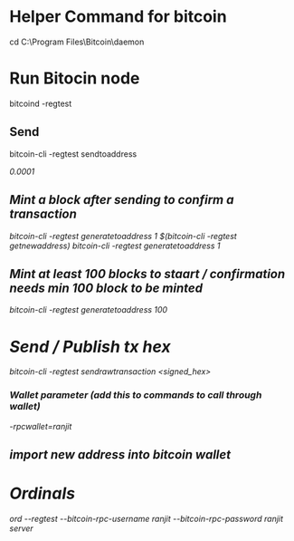 
# Helper Command for bitcoin 
cd C:\Program Files\Bitcoin\daemon

# Run Bitocin node 
bitcoind -regtest

## Send 
bitcoin-cli -regtest sendtoaddress <address> 0.0001

## Mint a block after sending to confirm a transaction 
bitcoin-cli -regtest generatetoaddress 1 $(bitcoin-cli -regtest getnewaddress)
bitcoin-cli -regtest generatetoaddress 1 <wallet address>


## Mint at least 100 blocks to staart / confirmation needs min 100 block to be minted  
bitcoin-cli -regtest generatetoaddress 100 <wallet address>


# Send / Publish tx hex
bitcoin-cli -regtest sendrawtransaction <signed_hex>


### Wallet parameter (add this to commands to call through wallet) 
-rpcwallet=ranjit 


## import new address into bitcoin wallet 



# Ordinals 
ord --regtest --bitcoin-rpc-username ranjit --bitcoin-rpc-password ranjit server



